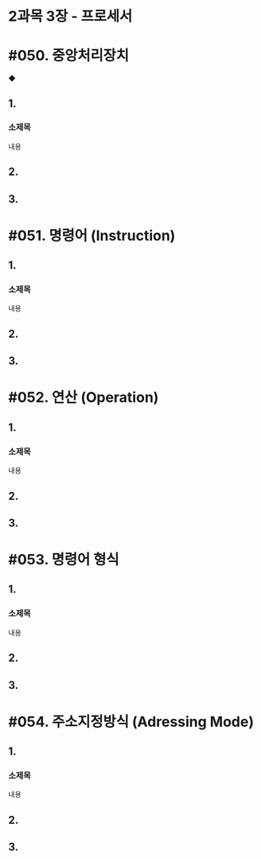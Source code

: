# 2과목 3장 - 프로세서

# #050. 중앙처리장치

◆ 

## 1.

### 소제목

내용

## 2.

## 3.

# #051. 명령어 (Instruction)

## 1.

### 소제목

내용

## 2.

## 3.

# #052. 연산 (Operation)

## 1.

### 소제목

내용

## 2.

## 3.

# #053. 명령어 형식

## 1.

### 소제목

내용

## 2.

## 3.

# #054. 주소지정방식 (Adressing Mode)

## 1.

### 소제목

내용

## 2.

## 3.